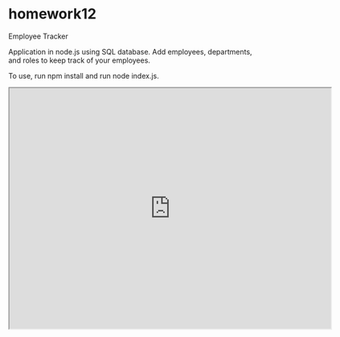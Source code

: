# homework12

Employee Tracker 

Application in node.js using SQL database. Add employees, departments, and roles
to keep track of your employees.

To use, run npm install and run node index.js.

<iframe src="https://drive.google.com/file/d/1x45qoEi6rCGOty5Gpz0yFB6I-5OjUocA/preview" width="640" height="480"></iframe>
